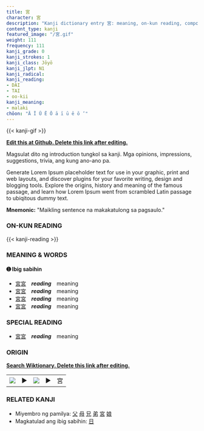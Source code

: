 ```yaml
---
title: 宮
character: 宮
description: "Kanji dictionary entry 宮: meaning, on-kun reading, compounds, origin, related kanji"
content_type: kanji
featured_image: "/宮.gif"
weight: 111
frequency: 111
kanji_grade: 0
kanji_strokes: 1
kanji_class: Jōyō
kanji_jlpt: N1
kanji_radical: 
kanji_reading: 
- DAI
- TAI
- oo-kii
kanji_meaning:
- malaki
chōon: "Ā Ī Ū Ē Ō ā ī ū ē ō ’"
---
```

[//]: # (Don't edit the line below. Kanji animated GIF code is automatically generated.)
{{< kanji-gif >}}

[//]: # (Edit below this line.)

**[Edit this at Github. Delete this link after editing.](https://github.com/tim0g/tim/tree/main/content/kanji/宮/index.md)**

Magsulat dito ng introduction tungkol sa kanji. Mga opinions, impressions, suggestions, trivia, ang kung ano-ano pa.

Generate Lorem Ipsum placeholder text for use in your graphic, print and web layouts, and discover plugins for your favorite writing, design and blogging tools. Explore the origins, history and meaning of the famous passage, and learn how Lorem Ipsum went from scrambled Latin passage to ubiqitous dummy text.
 
**Mnemonic:** "Maikling sentence na makakatulong sa pagsaulo."

### ON-KUN READING

[//]: # (Don't edit the line below. ON-KUN READING code is automatically generated.)
{{< kanji-reading >}}

### MEANING & WORDS

#### ➊ **Ibig sabihin**
  - [宮](../宮)[宮](../宮)　***reading***　meaning
  - [宮](../宮)[宮](../宮)　***reading***　meaning
  - [宮](../宮)[宮](../宮)　***reading***　meaning
  - [宮](../宮)[宮](../宮)　***reading***　meaning

### SPECIAL READING
  - [宮](../宮)[宮](../宮)　***reading***　meaning

### ORIGIN

**[Search Wiktionary. Delete this link after editing.](https://wiktionary.org/wiki/宮)**
<table class="kanji-table"><tr><td>
<img src="60px-宮-bronze.svg.png">
</td><td>▶</td><td>
<img src="60px-宮-oracle.svg.png">
</td><td>▶</td>
<td class="kanji-origin">宮</td>
</tr></table>

### RELATED KANJI
- Miyembro ng pamilya: [父](../父) [母](../母) [兄](../兄) [弟](../弟) [宮](../宮) [娘](../娘)
- Magkatulad ang ibig sabihin: [日](../日)

